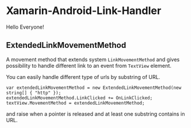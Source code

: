 # Xamarin-Android-Link-Handler

Hello Everyone!

## ExtendedLinkMovementMethod
A movement method that extends system `LinkMovementMethod` and gives possibility to handle different link to an event from `TextView` element.

You can easily handle different type of urls by substring of URL.
    
    var extendedLinkMovementMethod = new ExtendedLinkMovementMethod(new string[] { "http" });
    extendedLinkMovementMethod.LinkClicked += OnLinkClicked;
    textView.MovementMethod = extendedLinkMovementMethod;
    
and raise when a pointer is released and at least one substring contains in URL.
